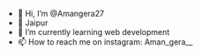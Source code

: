 - 👋 Hi, I’m @Amangera27
- 👀 Jaipur
- 🌱 I’m currently learning web development
- 📫 How to reach me on instagram: Aman_gera__

<!---
Amangera27/Amangera27 is a ✨ special ✨ repository because its `README.md` (this file) appears on your GitHub profile.
You can click the Preview link to take a look at your changes.
--->
